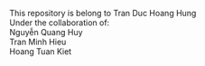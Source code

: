 This repository is belong to Tran Duc Hoang Hung    
Under the collaboration of:   
Nguyễn Quang Huy  
Tran Minh Hieu  
Hoang Tuan Kiet
